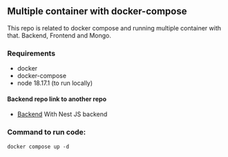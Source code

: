 ## Multiple container with docker-compose

This repo is related to docker compose and running multiple container with that.
Backend, Frontend and Mongo.

### Requirements

- docker
- docker-compose
- node 18.17.1 (to run locally)

#### Backend repo link to another repo

- [Backend](https://github.com/manish8561/nestjs_backend)
  With Nest JS backend

### Command to run code:

`docker compose up -d `

